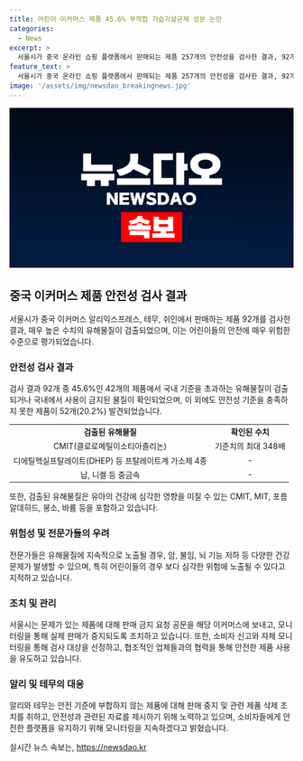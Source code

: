 ```yaml
---
title: 어린이 이커머스 제품 45.6% 부적합 가습기살균제 성분 논란
categories:
  - News
excerpt: >
  서울시가 중국 온라인 쇼핑 플랫폼에서 판매되는 제품 257개의 안전성을 검사한 결과, 92개 품목 중 45.6%에서 국내 기준을 초과하는 유해물질이 검출되었다. 이는 어린이 제품부터 생활용품까지 다양한 제품에서 확인되었으며, 그 중에는 암, 불임, 뇌 기능 저하 등과 연결될 수 있는 발암물질도 포함되어 있었다. 서울시는 중국 이커머스 판매 제품의 유해성을 매주 모니터링하고 있으며, 해당 결과에 대한 대책으로 판매 중지 요청과 모니터링을 통해 대응하고 있다. 해당 소비자 보호 및 안전성 강화를 위한 움직임에 대해 관심을 가질 필요가 있다. 
feature_text: >
  서울시가 중국 온라인 쇼핑 플랫폼에서 판매되는 제품 257개의 안전성을 검사한 결과, 92개 품목 중 45.6%에서 국내 기준을 초과하는 유해물질이 검출되었다. 이는 어린이 제품부터 생활용품까지 다양한 제품에서 확인되었으며, 그 중에는 암, 불임, 뇌 기능 저하 등과 연결될 수 있는 발암물질도 포함되어 있었다. 서울시는 중국 이커머스 판매 제품의 유해성을 매주 모니터링하고 있으며, 해당 결과에 대한 대책으로 판매 중지 요청과 모니터링을 통해 대응하고 있다. 해당 소비자 보호 및 안전성 강화를 위한 움직임에 대해 관심을 가질 필요가 있다. 
image: '/assets/img/newsdao_breakingnews.jpg'
---
```


<p><img src="/assets/img/newsdao_breakingnews.jpg" alt="implanttips 속보" /></p>

<h2 data-ke-size="size26">중국 이커머스 제품 안전성 검사 결과</h2>

<p data-ke-size="size16">서울시가 중국 이커머스 알리익스프레스, 테무, 쉬인에서 판매하는 제품 92개를 검사한 결과, 매우 높은 수치의 유해물질이 검출되었으며, 이는 어린이들의 안전에 매우 위험한 수준으로 평가되었습니다.</p>

<h3>안전성 검사 결과</h3>

<p data-ke-size="size16">검사 결과 92개 중 45.6%인 42개의 제품에서 국내 기준을 초과하는 유해물질이 검출되거나 국내에서 사용이 금지된 물질이 확인되었으며, 이 외에도 안전성 기준을 충족하지 못한 제품이 52개(20.2%) 발견되었습니다.</p>

<table>
    <tr>
        <td style="text-align: center; height: 17px;"><b>검출된 유해물질</b></td>
        <td style="text-align: center; height: 17px;"><b>확인된 수치</b></td>
    </tr>
    <tr>
        <td style="text-align: center; height: 17px;">CMIT(클로로메틸이소티아졸리논)</td>
        <td style="text-align: center; height: 17px;">기준치의 최대 348배</td>
    </tr>
    <tr>
        <td style="text-align: center; height: 17px;">디에틸헥실프탈레이트(DHEP) 등 프탈레이트계 가소제 4종</td>
        <td style="text-align: center; height: 17px;">-</td>
    </tr>
    <tr>
        <td style="text-align: center; height: 17px;">납, 니켈 등 중금속</td>
        <td style="text-align: center; height: 17px;">-</td>
    </tr>
</table>

<p data-ke-size="size16">또한, 검출된 유해물질은 유아의 건강에 심각한 영향을 미칠 수 있는 CMIT, MIT, 포름알데히드, 붕소, 바륨 등을 포함하고 있습니다.</p>

<h3>위험성 및 전문가들의 우려</h3>

<p data-ke-size="size16">전문가들은 유해물질에 지속적으로 노출될 경우, 암, 불임, 뇌 기능 저하 등 다양한 건강 문제가 발생할 수 있으며, 특히 어린이들의 경우 보다 심각한 위험에 노출될 수 있다고 지적하고 있습니다.</p>

<h3>조치 및 관리</h3>

<p data-ke-size="size16">서울시는 문제가 있는 제품에 대해 판매 금지 요청 공문을 해당 이커머스에 보내고, 모니터링을 통해 실제 판매가 중지되도록 조치하고 있습니다. 또한, 소비자 신고와 자체 모니터링을 통해 검사 대상을 선정하고, 협조적인 업체들과의 협력을 통해 안전한 제품 사용을 유도하고 있습니다.</p>

<h3>알리 및 테무의 대응</h3>

<p data-ke-size="size16">알리와 테무는 안전 기준에 부합하지 않는 제품에 대해 판매 중지 및 관련 제품 삭제 조치를 취하고, 안전성과 관련된 자료를 제시하기 위해 노력하고 있으며, 소비자들에게 안전한 플랫폼을 유지하기 위해 모니터링을 지속하겠다고 밝혔습니다.</p>
실시간 뉴스 속보는, <a href="https://newsdao.kr" rel="dofollow">https://newsdao.kr</a>


